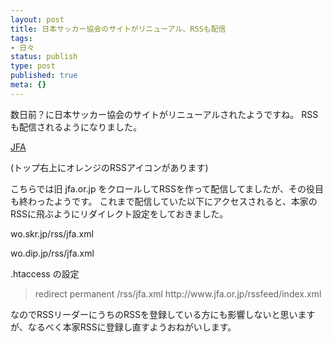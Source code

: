 ```yaml
---
layout: post
title: 日本サッカー協会のサイトがリニューアル、RSSも配信
tags:
- 日々
status: publish
type: post
published: true
meta: {}
---
```

数日前？に日本サッカー協会のサイトがリニューアルされたようですね。
RSSも配信されるようになりました。

<a title="JFA" href="http://www.jfa.or.jp/">JFA</a>

(トップ右上にオレンジのRSSアイコンがあります)

こちらでは旧 jfa.or.jp をクロールしてRSSを作って配信してましたが、その役目も終わったようです。
これまで配信していた以下にアクセスされると、本家のRSSに飛ぶようにリダイレクト設定をしておきました。

wo.skr.jp/rss/jfa.xml

wo.dip.jp/rss/jfa.xml

.htaccess の設定
<blockquote>redirect permanent /rss/jfa.xml http://www.jfa.or.jp/rssfeed/index.xml</blockquote>
なのでRSSリーダーにうちのRSSを登録している方にも影響しないと思いますが、なるべく本家RSSに登録し直すようおねがいします。
